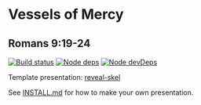 # Vessels of Mercy
## Romans 9:19-24

[![Build status](https://travis-ci.org/sermons/vessels.svg)](https://travis-ci.org/sermons/vessels)
[![Node deps](https://david-dm.org/sermons/vessels.svg)](https://david-dm.org/sermons/vessels)
[![Node devDeps](https://david-dm.org/sermons/vessels/dev-status.svg)](https://david-dm.org/sermons/vessels#info=devDependencies)

Template presentation: [reveal-skel](https://github.com/sermons/reveal-skel)

See [INSTALL.md](INSTALL.md)
for how to make your own presentation.
